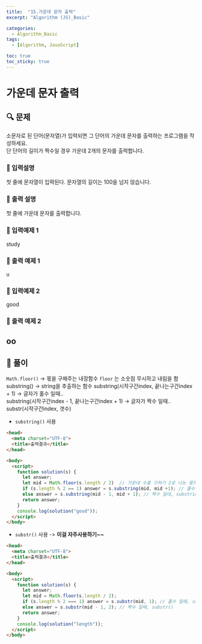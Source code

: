 ```yaml
---
title:  "15.가운데 문자 출력"
excerpt: "Algorithm (JS)_Basic"

categories:
  - Algorithm_Basic
tags:
  - [Algorithm, JavaScript]

toc: true
toc_sticky: true
---
```


# 가운데 문자 출력

##  🔍 문제 
소문자로 된 단어(문자열)가 입력되면 그 단어의 가운데 문자를 출력하는 프로그램을 작성하세요.    
단 단어의 길이가 짝수일 경우 가운데 2개의 문자를 출력합니다.

### 🔹 입력설명
첫 줄에 문자열이 입력된다. 문자열의 길이는 100을 넘지 않습니다.  

### 🔹 출력 설명
첫 줄에 가운데 문자를 출력합니다.

### 🔹 입력예제 1
study

### 🔹 출력 예제 1
u

### 🔹 입력예제 2
good

### 🔹 출력 예제 2
oo
----

##  📌 풀이
`Math.floor()` -> 몫을 구해주는 내장함수 `floor` 는 소숫점 무시하고 내림을 함  
substring() -> string을 추출하는 함수
substring(시작구간index, 끝나는구간index + 1) -> 글자가 홀수 일때..  
substring(시작구간index - 1, 끝나는구간index + 1) -> 글자가 짝수 일때..   
substr(시작구간index, 갯수)

 
- `substring()` 사용


```html
<head>
  <meta charset="UTF-8">
  <title>출력결과</title>
</head>

<body>
  <script>
    function solution(s) {
      let answer;
      let mid = Math.floor(s.length / 2)  // 가운데 수를 구하기 2로 나눈 몫의 값 변수 할당
      if (s.length % 2 == 1) answer = s.substring(mid, mid +1); // 홀수 일때, substring()
      else answer = s.substring(mid - 1, mid + 1); // 짝수 일대, substring()
      return answer;
    }
    console.log(solution("good"));
  </script>
</body>
```


- `substr()` 사용 -> **이걸 자주사용하기~~**


```html
<head>
  <meta charset="UTF-8">
  <title>출력결과</title>
</head>

<body>
  <script>
    function solution(s) {
      let answer;
      let mid = Math.floor(s.length / 2);
      if (s.length % 2 === 1) answer = s.substr(mid, 1); // 홀수 일때, substr()
      else answer = s.substr(mid - 1, 2); // 짝수 일때, substr()
      return answer;
    }
    console.log(solution("length"));
  </script>
</body>
```

